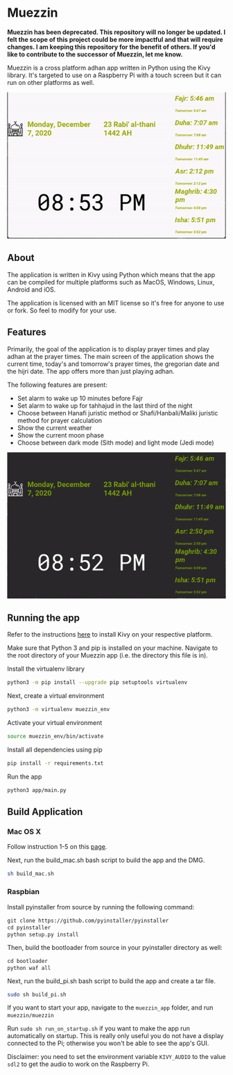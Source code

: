 # Muezzin

**Muezzin has been deprecated. This repository will no longer be updated. I felt the scope 
of this project could be more impactful and that will require changes. I am keeping this 
repository for the benefit of others. If you'd like to contribute to the successor of Muezzin,
let me know.**

Muezzin is a cross platform adhan app written in Python using the Kivy library.
It's targeted to use on a Raspberry Pi with a touch screen but it can run on other platforms as well.

![Alt Text](demos/light_mode_gif.gif)


## About
The application is written in Kivy using Python which means that the app can be compiled for multiple
platforms such as MacOS, Windows, Linux, Android and iOS.

The application is licensed with an MIT license so it's free for anyone to use or fork. So feel to modify for your use.

## Features
Primarily, the goal of the application is to display prayer times and play adhan at the prayer times.
The main screen of the application shows the current time, today's and tomorrow's prayer times,
the gregorian date and the hijri date. The app offers more than just playing adhan. 

The following features are present:

* Set alarm to wake up 10 minutes before Fajr
* Set alarm to wake up for tahhajud in the last third of the night
* Choose between Hanafi juristic method or Shafi/Hanbali/Maliki juristic method for prayer calculation
* Show the current weather
* Show the current moon phase
* Choose between dark mode (Sith mode) and light mode (Jedi mode)

![Alt Text](demos/dark_mode_gif.gif)


## Running the app
Refer to the instructions [here](https://kivy.org/doc/stable/gettingstarted/installation.html)
to install Kivy on your respective platform. 

Make sure that Python 3 and pip is installed on your machine. Navigate to the root directory of your Muezzin app 
(i.e. the directory this file is in).

Install the virtualenv library

```bash
python3 -m pip install --upgrade pip setuptools virtualenv
```

Next, create a virtual environment

```bash
python3 -m virtualenv muezzin_env
```

Activate your virtual environment

```bash
source muezzin_env/bin/activate
```

Install all dependencies using pip

```bash
pip install -r requirements.txt
```

Run the app

```bash
python3 app/main.py
```

## Build Application
### Mac OS X
Follow instruction 1-5 on this [page](https://kivy.org/doc/stable/guide/packaging-osx.html).

Next, run the build_mac.sh bash script to build the app and the DMG.

```bash
sh build_mac.sh
```

### Raspbian
Install pyinstaller from source by running the following command:

```
git clone https://github.com/pyinstaller/pyinstaller
cd pyinstaller
python setup.py install
```

Then, build the bootloader from source in your pyinstaller directory as well:

```
cd bootloader
python waf all
```


Next, run the build_pi.sh bash script to build the app and create a tar file. 

```bash
sudo sh build_pi.sh
```

If you want to start your app, navigate to the `muezzin_app` folder, and run `muezzin/muezzin`

Run `sudo sh run_on_startup.sh` if you want to make the app run automatically on startup. This is really only useful you do not have a display connected to 
the Pi; otherwise you won't be able to see the app's GUI.

Disclaimer: you need to set the environment variable `KIVY_AUDIO` to the value `sdl2` to get the audio to work on the Raspberry Pi.
